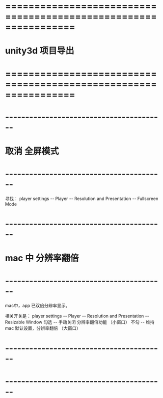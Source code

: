 # ================================================================ #
#                    unity3d 项目导出
# ================================================================ #



# ---------------------------------------- #
#            取消 全屏模式
# ---------------------------------------- #
寻找：
player settings -- Player -- Resolution and Presentation --
Fullscreen Mode 




# ---------------------------------------- #
#         mac 中 分辨率翻倍 
# ---------------------------------------- #
mac中，app 已双倍分辨率显示。

相关开关是：
player settings -- Player -- Resolution and Presentation --
Resizable Window
    勾选 -- 手动关闭 分辨率翻倍功能 （小窗口）
    不勾 -- 维持 mac 默认设置，分辨率翻倍 （大窗口）



# ---------------------------------------- #
#       
# ---------------------------------------- #


